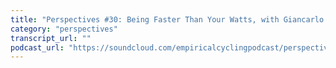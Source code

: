 ```yaml
---
title: "Perspectives #30: Being Faster Than Your Watts, with Giancarlo Bianchi"
category: "perspectives"
transcript_url: ""
podcast_url: "https://soundcloud.com/empiricalcyclingpodcast/perspectives-31-being-faster-than-your-watts-with-giancarlo-bianchi"
---
```

